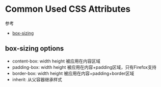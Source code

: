 # Common Used CSS Attributes

参考
- [box-sizing](https://css-tricks.com/almanac/properties/b/box-sizing/)

## box-sizing options

- content-box: width  height 被应用在内容区域
- padding-box: width  height 被应用在内容+padding区域，只有Firefox支持
- border-box: width  height 被应用在内容+padding+border区域
- inherit: 从父容器继承样式
